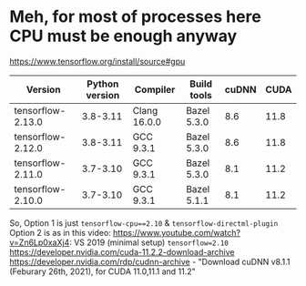 # Meh, for most of processes here CPU must be enough anyway

https://www.tensorflow.org/install/source#gpu

| Version | Python version | Compiler | Build tools | cuDNN | CUDA |
|---------|----------------|----------|-------------|-------|------|
| tensorflow-2.13.0 | 3.8-3.11 | Clang 16.0.0 | Bazel 5.3.0 | 8.6 | 11.8 |
| tensorflow-2.12.0 | 3.8-3.11 | GCC 9.3.1 | Bazel 5.3.0 | 8.6 | 11.8 |
| tensorflow-2.11.0 | 3.7-3.10 | GCC 9.3.1 | Bazel 5.3.0 | 8.1 | 11.2 |
| tensorflow-2.10.0 | 3.7-3.10 | GCC 9.3.1 | Bazel 5.1.1 | 8.1 | 11.2 |


So, Option 1 is just `tensorflow-cpu==2.10` & `tensorflow-directml-plugin`
Option 2 is as in this video: https://www.youtube.com/watch?v=Zn6Lp0xaXj4:
VS 2019 (minimal setup)
`tensorflow=2.10`
https://developer.nvidia.com/cuda-11.2.2-download-archive
https://developer.nvidia.com/rdp/cudnn-archive - "Download cuDNN v8.1.1 (Feburary 26th, 2021), for CUDA 11.0,11.1 and 11.2"